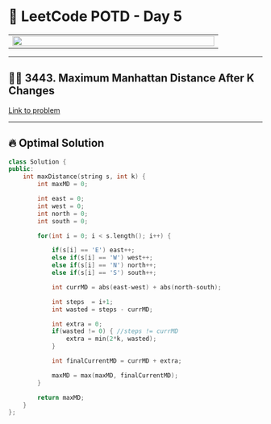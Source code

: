 # 🚀 LeetCode POTD - Day 5

<table>
<tr>
<td align="left" width="400">
  <img src="https://miro.medium.com/v2/resize:fit:1100/format:webp/1*VOQU8CuPG34Gsd1yJCadOQ.png" width="100%"/>
</td>
</tr>
</table>

---

## 🧙‍♂️ 3443. Maximum Manhattan Distance After K Changes

[Link to problem](https:https://leetcode.com/problems/divide-array-into-arrays-with-max-difference/)

---

## 🔥 Optimal Solution

```cpp
class Solution {
public:
    int maxDistance(string s, int k) {
        int maxMD = 0;

        int east = 0;
        int west = 0;
        int north = 0;
        int south = 0;

        for(int i = 0; i < s.length(); i++) {

            if(s[i] == 'E') east++;
            else if(s[i] == 'W') west++;
            else if(s[i] == 'N') north++;
            else if(s[i] == 'S') south++;

            int currMD = abs(east-west) + abs(north-south);

            int steps  = i+1;
            int wasted = steps - currMD;

            int extra = 0;
            if(wasted != 0) { //steps != currMD
                extra = min(2*k, wasted);
            }

            int finalCurrentMD = currMD + extra;

            maxMD = max(maxMD, finalCurrentMD);
        }

        return maxMD;
    }
};





